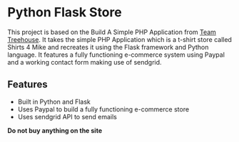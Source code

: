 # Python Flask Store

This project is based on the Build A Simple PHP Application from [Team Treehouse](http://teamtreehouse.com). It takes the simple PHP Application which is a t-shirt store called Shirts 4 Mike and recreates it using the Flask
framework and Python language. It features a fully functioning e-commerce system using Paypal and a working contact form making use of sendgrid.

## Features

* Built in Python and Flask
* Uses Paypal to build a fully functioning e-commerce store
* Uses sendgrid API to send emails

**Do not buy anything on the site**